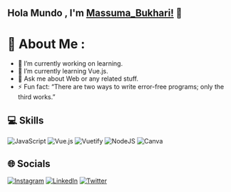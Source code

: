## Hola Mundo , I'm [Massuma_Bukhari!]() 👋

# 💫 About Me :
- 🔭 I’m currently working on learning.
- 🌱 I’m currently learning Vue.js.
- 💬 Ask me about Web or any related stuff.
- ⚡ Fun fact: “There are two ways to write error-free programs; only the third works.”


## 💻 Skills
![JavaScript](https://img.shields.io/badge/javascript-%23323330.svg?style=for-the-badge&logo=javascript&logoColor=%23F7DF1E) ![Vue.js](https://img.shields.io/badge/vuejs-%2335495e.svg?style=for-the-badge&logo=vuedotjs&logoColor=%234FC08D) ![Vuetify](https://img.shields.io/badge/Vuetify-1867C0?style=for-the-badge&logo=vuetify&logoColor=AEDDFF) ![NodeJS](https://img.shields.io/badge/node.js-6DA55F?style=for-the-badge&logo=node.js&logoColor=white) ![Canva](https://img.shields.io/badge/Canva-%2300C4CC.svg?style=for-the-badge&logo=Canva&logoColor=white)


## 🌐 Socials
[![Instagram](https://img.shields.io/badge/Instagram-%23E4405F.svg?logo=Instagram&logoColor=white)]([https://instagram.com/codepur_ka_superhero](https://github.com/massuma)) [![LinkedIn](https://img.shields.io/badge/LinkedIn-%230077B5.svg?logo=linkedin&logoColor=white)](www.linkedin.com/in/massuma-bukhari) [![Twitter](https://img.shields.io/badge/Twitter-%231DA1F2.svg?logo=Twitter&logoColor=white)](@BukhariMassuma)





